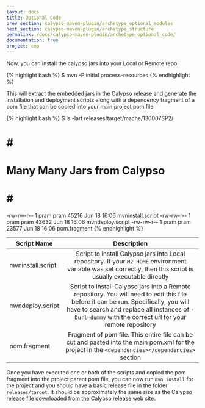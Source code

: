 ```yaml
---
layout: docs
title: Optional Code
prev_section: calypso-maven-plugin/archetype_optional_modules
next_section: calypso-maven-plugin/archetype_structure
permalink: /docs/calypso-maven-plugin/archetype_optional_code/
documentation: true
project: cmp
---
```


Now, you can install the calypso jars into your Local or Remote repo

{% highlight bash %}
$ mvn -P initial process-resources
{% endhighlight %}

This will extract the embedded jars in the Calypso release and generate the installation and deployment scripts along with a dependency fragment of a pom file that can be copied into your main project pom file


{% highlight bash %}
$ ls -lart releases/target/mache/130007SP2/
# # #
# Many Many Jars from Calypso
# # #
-rw-rw-r-- 1 pram pram     45216 Jun 18 16:06 mvninstall.script
-rw-rw-r-- 1 pram pram     43632 Jun 18 16:06 mvndeploy.script
-rw-rw-r-- 1 pram pram     23577 Jun 18 16:06 pom.fragment
{% endhighlight %}

| Script Name        | Description           |
| ------------- |:-------------:|
|mvninstall.script|Script to install Calypso jars into Local repository. If your `M2_HOME` environment variable was set correctly, then this script is usually executable directly|
|mvndeploy.script|Script to install Calypso jars into a Remote repository. You will need to edit this file before it can be run. Specifically, you will have to search and replace all instances of `-Durl=dummy` with the correct url for your remote repository|
|pom.fragment|Fragment of pom file. This entire file can be cut and pasted into the main pom.xml for the project in the `<dependencies></dependencies>` section|

Once you have executed one or both of the scripts and copied the pom fragment into the project parent pom file, you can now run `mvn install` for the project and you should have a basic release file in the folder `releases/target`. It should be approximately the same size as the Calypso release file downloaded from the Calypso release web site.

